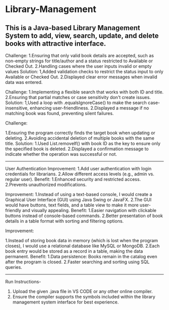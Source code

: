 # Library-Management
This is a Java-based Library Management System to add, view, search, update, and delete books with attractive interface.  
--------------------------------------------------------------------------------------------------------------------------------------------------
Challenge:
1.Ensuring that only valid book details are accepted, such as non-empty strings for title/author and a status restricted to Available or Checked Out.
2.Handling cases where the user inputs invalid or empty values 
Solution:
1,Added validation checks to restrict the status input to only Available or Checked Out.
2.Displayed clear error messages when invalid data was entered.

Challenge:
1.Implementing a flexible search that works with both ID and title.
2.Ensuring that partial matches or case sensitivity don't create issues.
Solution:
1,Used a loop with .equalsIgnoreCase() to make the search case-insensitive, enhancing user-friendliness.
2.Displayed a message if no matching book was found, preventing silent failures.

Challenge:

1.Ensuring the program correctly finds the target book when updating or deleting.
2.Avoiding accidental deletion of multiple books with the same title.
Solution:
1.Used List.removeIf() with book ID as the key to ensure only the specified book is deleted.
2.Displayed a confirmation message to indicate whether the operation was successful or not.

-------------------------------------------------------------------------------------------------------------------------------------------------------

User Authentication
Improvement:
1.Add user authentication with login credentials for librarians.
2.Allow different access levels (e.g., admin vs. regular user).
Benefit:
1.Enhanced security and restricted access.
2.Prevents unauthorized modifications.

Improvement:
1.Instead of using a text-based console, I would create a Graphical User Interface (GUI) using Java Swing or JavaFX.
2.The GUI would have buttons, text fields, and a table view to make it more user-friendly and visually appealing.
Benefit:
1.Easier navigation with clickable buttons instead of console-based commands.
2.Better presentation of book details in a table format with sorting and filtering options.

Improvement:

1.Instead of storing book data in memory (which is lost when the program closes), I would use a relational database like MySQL or MongoDB.
2.Each book entry would be stored as a record in a table, making the data permanent.
Benefit:
1.Data persistence: Books remain in the catalog even after the program is closed.
2.Faster searching and sorting using SQL queries.

-------------------------------------------------------------------------------------------------------------------------------------------------------------
Run Instructions-
1. Upload the given .java file in VS CODE or any other online compiler.
2. Ensure the compiler supports the symbols included within the library management system interface for best experience.
